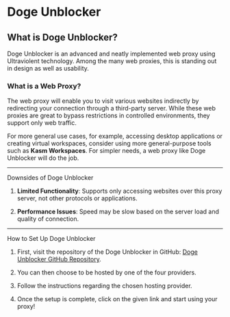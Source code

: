 # Doge Unblocker
## **What is Doge Unblocker?**

Doge Unblocker is an advanced and neatly implemented web proxy using Ultraviolent technology. Among the many web proxies, this is standing out in design as well as usability.
 
### **What is a Web Proxy?**

The web proxy will enable you to visit various websites indirectly by redirecting your connection through a third-party server. While these web proxies are great to bypass restrictions in controlled environments, they support only web traffic.

For more general use cases, for example, accessing desktop applications or creating virtual workspaces, consider using more general-purpose tools such as **Kasm Workspaces**. For simpler needs, a web proxy like Doge Unblocker will do the job.

---

Downsides of Doge Unblocker

1. **Limited Functionality**: Supports only accessing websites over this proxy server, not other protocols or applications.

2. **Performance Issues**: Speed may be slow based on the server load and quality of connection.

---
How to Set Up Doge Unblocker

1. First, visit the repository of the Doge Unblocker in GitHub: [Doge Unblocker GitHub Repository](https://github.com/DogeNetwork/v4).

2. You can then choose to be hosted by one of the four providers.

3. Follow the instructions regarding the chosen hosting provider.
4. Once the setup is complete, click on the given link and start using your proxy!
